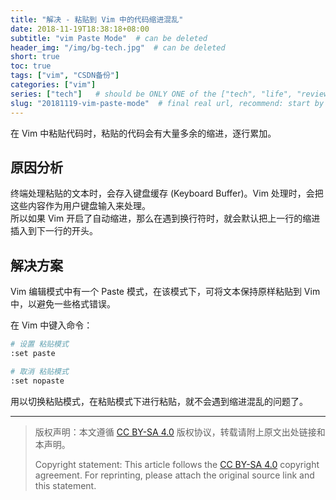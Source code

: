 ```yaml
---
title: "解决 - 粘贴到 Vim 中的代码缩进混乱"
date: 2018-11-19T18:38:18+08:00
subtitle: "vim Paste Mode"  # can be deleted
header_img: "/img/bg-tech.jpg"  # can be deleted
short: true
toc: true
tags: ["vim", "CSDN备份"]
categories: ["vim"]
series: ["tech"]   # should be ONLY ONE of the ["tech", "life", "review"]
slug: "20181119-vim-paste-mode"  # final real url, recommend: start by date, follow lower case words with hyphen splitter. E.g., `20230316-text-title`
---
```


在 Vim 中粘贴代码时，粘贴的代码会有大量多余的缩进，逐行累加。

## 原因分析

终端处理粘贴的文本时，会存入键盘缓存 (Keyboard Buffer)。Vim 处理时，会把这些内容作为用户键盘输入来处理。\
所以如果 Vim 开启了自动缩进，那么在遇到换行符时，就会默认把上一行的缩进插入到下一行的开头。

## 解决方案

Vim 编辑模式中有一个 Paste 模式，在该模式下，可将文本保持原样粘贴到 Vim 中，以避免一些格式错误。

在 Vim 中键入命令：
```bash
# 设置 粘贴模式
:set paste

# 取消 粘贴模式
:set nopaste
```
用以切换粘贴模式，在粘贴模式下进行粘贴，就不会遇到缩进混乱的问题了。

---

> 版权声明：本文遵循 [CC BY-SA 4.0](https://creativecommons.org/licenses/by-sa/4.0/deed.zh) 版权协议，转载请附上原文出处链接和本声明。
>
> Copyright statement: This article follows the [CC BY-SA 4.0](https://creativecommons.org/licenses/by-sa/4.0/deed.en) copyright agreement. For reprinting, please attach the original source link and this statement.
